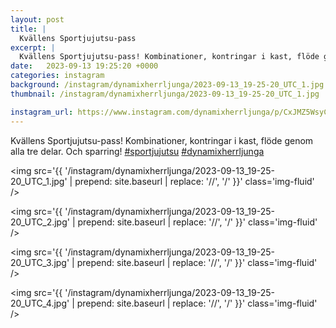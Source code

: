```yaml
---
layout: post
title: |
  Kvällens Sportjujutsu-pass
excerpt: |
  Kvällens Sportjujutsu-pass! Kombinationer, kontringar i kast, flöde genom alla tre delar. Och sparring!  
date:   2023-09-13 19:25:20 +0000
categories: instagram
background: /instagram/dynamixherrljunga/2023-09-13_19-25-20_UTC_1.jpg
thumbnail: /instagram/dynamixherrljunga/2023-09-13_19-25-20_UTC_1.jpg

instagram_url: https://www.instagram.com/dynamixherrljunga/p/CxJMZ5WsyCa
---
```

Kvällens Sportjujutsu-pass! Kombinationer, kontringar i kast, flöde genom alla tre delar. Och sparring! [#sportjujutsu](https://www.instagram.com/explore/tags/sportjujutsu/) [#dynamixherrljunga](https://www.instagram.com/explore/tags/dynamixherrljunga/)



<img src='{{ '/instagram/dynamixherrljunga/2023-09-13_19-25-20_UTC_1.jpg' | prepend: site.baseurl | replace: '//', '/' }}' class='img-fluid' />


<img src='{{ '/instagram/dynamixherrljunga/2023-09-13_19-25-20_UTC_2.jpg' | prepend: site.baseurl | replace: '//', '/' }}' class='img-fluid' />


<img src='{{ '/instagram/dynamixherrljunga/2023-09-13_19-25-20_UTC_3.jpg' | prepend: site.baseurl | replace: '//', '/' }}' class='img-fluid' />


<img src='{{ '/instagram/dynamixherrljunga/2023-09-13_19-25-20_UTC_4.jpg' | prepend: site.baseurl | replace: '//', '/' }}' class='img-fluid' />

